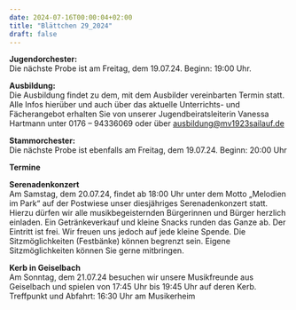 ```yaml
---
date: 2024-07-16T00:00:04+02:00
title: "Blättchen 29_2024"
draft: false
---
```



**Jugendorchester:**  
Die nächste Probe ist am Freitag, dem 19.07.24. Beginn: 19:00 Uhr. 


**Ausbildung:**  
Die Ausbildung findet zu dem, mit dem Ausbilder vereinbarten Termin statt.
Alle Infos hierüber und auch über das aktuelle Unterrichts- und Fächerangebot erhalten Sie von unserer Jugendbeiratsleiterin Vanessa Hartmann unter 0176 – 94336069 oder 
über 
ausbildung@mv1923sailauf.de


**Stammorchester:**  
Die nächste Probe ist ebenfalls am Freitag, dem 19.07.24. Beginn: 20:00 Uhr 

**Termine**  


**Serenadenkonzert**  
Am Samstag, dem 20.07.24, findet ab 18:00 Uhr unter dem Motto „Melodien im Park“ auf der Postwiese unser diesjähriges Serenadenkonzert statt. Hierzu dürfen wir alle musikbegeisternden Bürgerinnen und Bürger herzlich einladen. Ein Getränkeverkauf und kleine Snacks runden das Ganze ab. Der Eintritt ist frei. Wir freuen uns jedoch auf jede kleine Spende. Die Sitzmöglichkeiten (Festbänke) können begrenzt sein. Eigene Sitzmöglichkeiten können Sie gerne mitbringen.


**Kerb in Geiselbach**  
Am Sonntag, dem 21.07.24 besuchen wir unsere Musikfreunde aus Geiselbach und spielen von 17:45 Uhr bis 19:45 Uhr auf deren Kerb. Treffpunkt und Abfahrt: 16:30 Uhr am Musikerheim 
